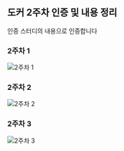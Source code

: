 ## 도커 2주차 인증 및 내용 정리

인증 스터디의 내용으로 인증합니다

### 2주차 1
![2주차 1](start-docker-kubernetes/leeJungHyeok/picture/second_week_picture/2주차%201.jpg)

### 2주차 2
![2주차 2](start-docker-kubernetes/leeJungHyeok/picture/second_week_picture/2주차%202.jpg)

### 2주차 3
![2주차 3](start-docker-kubernetes/leeJungHyeok/picture/second_week_picture/2주차%203.jpg)